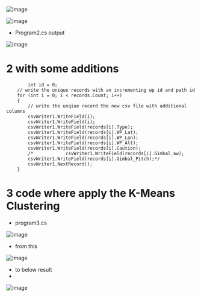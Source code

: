 ![image](https://github.com/UbaydullohML/VS-Projects_BugsFix/assets/75980506/af6ecc91-b32d-488d-a1af-a584120a62e4)

![image](https://github.com/UbaydullohML/VS-Projects_BugsFix/assets/75980506/ba7b8506-f956-489b-9ac4-6d37c9556038)

- Program2.cs output
  
![image](https://github.com/UbaydullohML/VS-Projects_BugsFix/assets/75980506/06471da9-ccd9-4fd3-a917-24193a4be140)


# 2 with some additions
            int id = 0;
        // write the unique records with an incrementing wp id and path id 
        for (int i = 0; i < records.Count; i++)
        {
            // write the unqiue record the new csv file with additional columns
            csvWriter1.WriteField(i);
            csvWriter1.WriteField(i);
            csvWriter1.WriteField(records[i].Type);
            csvWriter1.WriteField(records[i].WP_Lat);
            csvWriter1.WriteField(records[i].WP_Lon);
            csvWriter1.WriteField(records[i].WP_Alt);
            csvWriter1.WriteField(records[i].Caution);
            /*            csvWriter1.WriteField(records[i].Gimbal_aw);
            csvWriter1.WriteField(records[i].Gimbal_Pitch);*/
            csvWriter1.NextRecord();
        }
  

# 3 code where apply the K-Means Clustering
- program3.cs

![image](https://github.com/UbaydullohML/VS-Projects_BugsFix/assets/75980506/a3310ed8-3662-400e-ba0b-4bffcdacfa73)

- from this

![image](https://github.com/UbaydullohML/VS-Projects_BugsFix/assets/75980506/2ddd00fc-0e38-4afa-8b6e-5852012e6ed0)

- to below result
- 
![image](https://github.com/UbaydullohML/VS-Projects_BugsFix/assets/75980506/86bf26ec-aa2d-43c7-8abe-baba5f294fe2)
